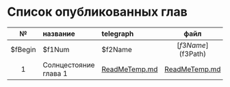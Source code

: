 # Список опубликованных глав

| № | название | telegraph | файл |
|:-:|:-------- |:- |:-:|
$fBegin| $f1Num | $f2Name | [$f3Name]($f3Path) | [$f4Name]($f4Path) |$fEnd
| 1 | Солнцестояние глава 1 | [ReadMeTemp.md](./ReadMeTemp.md) | [ReadMeTemp.md](./ReadMeTemp.md) |
